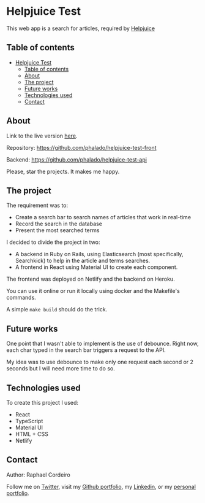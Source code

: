 # Helpjuice Test

This web app is a search for articles, required by [Helpjuice][helpjuice]

## Table of contents

- [Helpjuice Test](#helpjuice-test)
  - [Table of contents](#table-of-contents)
  - [About](#about)
  - [The project](#the-project)
  - [Future works](#future-works)
  - [Technologies used](#technologies-used)
  - [Contact](#contact)


## About

Link to the live version [here][live-version].

Repository: https://github.com/phalado/helpjuice-test-front

Backend: https://github.com/phalado/helpjuice-test-api

Please, star the projects. It makes me happy.


## The project

The requirement was to:

- Create a search bar to search names of articles that work in real-time
- Record the search in the database
- Present the most searched terms

I decided to divide the project in two:

- A backend in Ruby on Rails, using Elasticsearch (most specifically, Searchkick) to help in the article and terms searches.
- A frontend in React using Material UI to create each component.

The frontend was deployed on Netlify and the backend on Heroku.

You can use it online or run it locally using docker and the Makefile's commands.

A simple `make build` should do the trick.

## Future works

One point that I wasn't able to implement is the use of debounce. Right now, each char typed in the search bar triggers a request to the API.

My idea was to use debounce to make only one request each second or 2 seconds but I will need more time to do so.

## Technologies used

To create this project I used:

- React
- TypeScript
- Material UI
- HTML + CSS
- Netlify

## Contact

Author: Raphael Cordeiro

Follow me on [Twitter][rapha-twitter], visit my [Github portfolio][rapha-github], my [Linkedin][rapha-linkedin], or my [personal portfolio][rapha-personal].

<!-- Links -->

[live-version]: https://helpjuice-test.netlify.app/
[backend]: https://github.com/phalado/helpjuice-test-api
[frontend]: https://github.com/phalado/helpjuice-test-front
[helpjuice]: https://helpjuice.com/
[rapha-github]: https://github.com/phalado
[rapha-twitter]: https://twitter.com/phalado
[rapha-linkedin]: https://www.linkedin.com/in/raphael-cordeiro/
[rapha-personal]: https://www.phalado.tech/